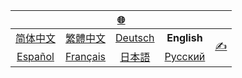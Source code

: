 <table>
	<thead>
		<tr>
			<th align="center" colspan="5">
				<a href="">🌐</a>
			</th>
		</tr>
	</thead>
	<tbody align="center">
		<tr>
			<td data-code="cmn-Hans">
				<a href="./docs/cmn-hans/readme.md">简体中文</a>
			</td>
			<td data-code="cmn-Hant">
				<a href="./docs/cmn-hant/readme.md">繁體中文</a>
			</td>
			<td data-code="de">
				<a href="./docs/de/readme.md">Deutsch</a>
			</td>
			<td data-code="en">
				<strong>English</strong>
			</td>
			<td rowspan="0">
				<a href="">✍️</a>
			</td>
		</tr>
		<tr>
			<td data-code="es">
				<a href="./docs/es/readme.md">Español</a>
			</td>
			<td data-code="fr">
				<a href="./docs/fr/readme.md">Français</a>
			</td>
			<td data-code="ja">
				<a href="./docs/ja/readme.md">日本語</a>
			</td>
			<td data-code="ru">
				<a href="./docs/ru/readme.md">Русский</a>
			</td>
		</tr>
	</tbody>
</table>
